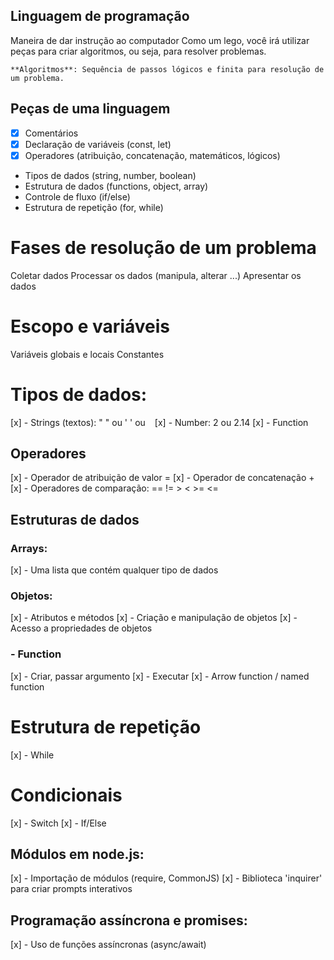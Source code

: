 ## Linguagem de programação

Maneira de dar instrução ao computador
Como um lego, você irá utilizar peças para criar algoritmos, ou seja, para resolver problemas.

    **Algoritmos**: Sequência de passos lógicos e finita para resolução de um problema.

## Peças de uma linguagem

- [x] Comentários
- [x] Declaração de variáveis (const, let)
- [x] Operadores (atribuição, concatenação, matemáticos, lógicos)
- Tipos de dados (string, number, boolean)
- Estrutura de dados (functions, object, array)
- Controle de fluxo (if/else)
- Estrutura de repetição (for, while)

# Fases de resolução de um problema

Coletar dados
Processar os dados (manipula, alterar ...)
Apresentar os dados

# Escopo e variáveis

Variáveis globais e locais
Constantes

# Tipos de dados:

[x] - Strings (textos): " " ou ' ' ou ` `
[x] - Number: 2 ou 2.14
[x] - Function

## Operadores

[x] - Operador de atribuição de valor =
[x] - Operador de concatenação +
[x] - Operadores de comparação: == != > < >= <=

## Estruturas de dados

### Arrays:

[x] - Uma lista que contém qualquer tipo de dados

### Objetos:

[x] - Atributos e métodos
[x] - Criação e manipulação de objetos
[x] - Acesso a propriedades de objetos

### - Function

[x] - Criar, passar argumento
[x] - Executar
[x] - Arrow function / named function

# Estrutura de repetição

[x] - While

# Condicionais

[x] - Switch
[x] - If/Else

## Módulos em node.js:

[x] - Importação de módulos (require, CommonJS)
[x] - Biblioteca 'inquirer' para criar prompts interativos

## Programação assíncrona e promises:

[x] - Uso de funções assíncronas (async/await)
